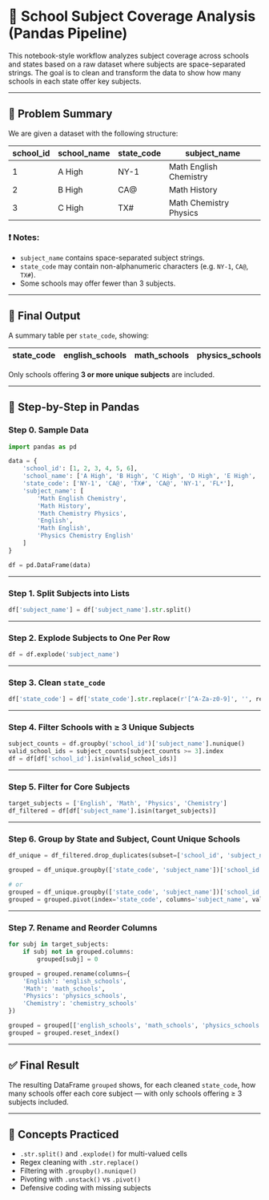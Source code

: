 
# 🏫 School Subject Coverage Analysis (Pandas Pipeline)

This notebook-style workflow analyzes subject coverage across schools and states based on a raw dataset where subjects are space-separated strings. The goal is to clean and transform the data to show how many schools in each state offer key subjects.

---

## 📄 Problem Summary

We are given a dataset with the following structure:

| school_id | school_name | state_code | subject_name             |
|-----------|-------------|------------|---------------------------|
| 1         | A High      | NY-1       | Math English Chemistry    |
| 2         | B High      | CA@        | Math History              |
| 3         | C High      | TX#        | Math Chemistry Physics    |

### ❗ Notes:
- `subject_name` contains space-separated subject strings.
- `state_code` may contain non-alphanumeric characters (e.g. `NY-1`, `CA@`, `TX#`).
- Some schools may offer fewer than 3 subjects.

---

## 🎯 Final Output

A summary table per `state_code`, showing:

| state_code | english_schools | math_schools | physics_schools | chemistry_schools |
|------------|------------------|--------------|------------------|--------------------|

Only schools offering **3 or more unique subjects** are included.

---

## 🧪 Step-by-Step in Pandas

### Step 0. Sample Data

```python
import pandas as pd

data = {
    'school_id': [1, 2, 3, 4, 5, 6],
    'school_name': ['A High', 'B High', 'C High', 'D High', 'E High', 'F High'],
    'state_code': ['NY-1', 'CA@', 'TX#', 'CA@', 'NY-1', 'FL*'],
    'subject_name': [
        'Math English Chemistry',
        'Math History',
        'Math Chemistry Physics',
        'English',
        'Math English',
        'Physics Chemistry English'
    ]
}

df = pd.DataFrame(data)
```

---

### Step 1. Split Subjects into Lists

```python
df['subject_name'] = df['subject_name'].str.split()
```

---

### Step 2. Explode Subjects to One Per Row

```python
df = df.explode('subject_name')
```

---

### Step 3. Clean `state_code`

```python
df['state_code'] = df['state_code'].str.replace(r'[^A-Za-z0-9]', '', regex=True)
```

---

### Step 4. Filter Schools with ≥ 3 Unique Subjects

```python
subject_counts = df.groupby('school_id')['subject_name'].nunique()
valid_school_ids = subject_counts[subject_counts >= 3].index
df = df[df['school_id'].isin(valid_school_ids)]
```

---

### Step 5. Filter for Core Subjects

```python
target_subjects = ['English', 'Math', 'Physics', 'Chemistry']
df_filtered = df[df['subject_name'].isin(target_subjects)]
```

---

### Step 6. Group by State and Subject, Count Unique Schools

```python
df_unique = df_filtered.drop_duplicates(subset=['school_id', 'subject_name'])

grouped = df_unique.groupby(['state_code', 'subject_name'])['school_id']     .nunique().unstack(fill_value=0)

# or
grouped = df_unique.groupby(['state_code', 'subject_name'])['school_id'].agg('count').reset_index()
grouped = grouped.pivot(index='state_code', columns='subject_name', values='school_id').fillna(0).astype(int)
```

---

### Step 7. Rename and Reorder Columns

```python
for subj in target_subjects:
    if subj not in grouped.columns:
        grouped[subj] = 0

grouped = grouped.rename(columns={
    'English': 'english_schools',
    'Math': 'math_schools',
    'Physics': 'physics_schools',
    'Chemistry': 'chemistry_schools'
})

grouped = grouped[['english_schools', 'math_schools', 'physics_schools', 'chemistry_schools']]
grouped = grouped.reset_index()
```

---

## ✅ Final Result

The resulting DataFrame `grouped` shows, for each cleaned `state_code`, how many schools offer each core subject — with only schools offering ≥ 3 subjects included.

---

## 📌 Concepts Practiced

- `.str.split()` and `.explode()` for multi-valued cells
- Regex cleaning with `.str.replace()`
- Filtering with `.groupby().nunique()`
- Pivoting with `.unstack()` vs `.pivot()`
- Defensive coding with missing subjects
 
